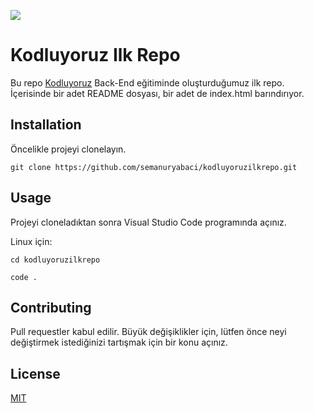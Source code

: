 ![](https://www.hizliresim.com/p41scql)
# Kodluyoruz Ilk Repo

 Bu repo [Kodluyoruz](https://www.kodluyoruz.org/) Back-End eğitiminde oluşturduğumuz ilk repo. İçerisinde bir adet README dosyası, bir adet de index.html barındırıyor.

## Installation

Öncelikle projeyi clonelayın.

```
git clone https://github.com/semanuryabaci/kodluyoruzilkrepo.git
```

## Usage 

Projeyi cloneladıktan sonra Visual Studio Code programında açınız. 

Linux için: 

```
cd kodluyoruzilkrepo

code .
```

## Contributing

Pull requestler kabul edilir. Büyük değişiklikler için, lütfen önce neyi değiştirmek istediğinizi tartışmak için bir konu açınız.

## License

[MIT](https://github.com/semanuryabaci/kodluyoruzilkrepo/blob/main/LICENSE)
